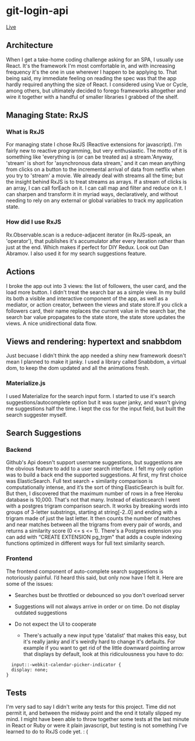 # git-login-api
[Live](https://shipt-github-user-search.herokuapp.com/)

## Architecture
When I get a take-home coding challenge asking for an SPA, I usually use React. It's the framework I'm most comfortable in, and with increasing frequency it's the one in use wherever I happen to be applying to. That being said, my immediate feeling on reading the spec was that the app hardly required anything the size of React. I considered using Vue or Cycle, among others, but ultimately decided to forego frameworks altogether and wire it together with a handful of smaller libraries I grabbed of the shelf.

## Managing State: RxJS

### What is RxJS
For managing state I chose RxJS (Reactive extensions for javascript). I'm fairly new to reactive programming, but very enthusiastic. The motto of it is something like 'everything is (or can be treated as) a stream.'Anyway, 'stream' is short for 'asynchronous data stream,' and it can mean anything from clicks on a button to the incremental arrival of data from netflix when you try to 'stream' a movie. We already deal with streams all the time; but the insight behind RxJS is to treat streams as arrays. If a stream of clicks is an array, I can call forEach on it. I can call map and filter and reduce on it. I can sharpen and transform it in myriad ways, declaratively, and without needing to rely on any external or global variables to track my application state.

### How did I use RxJS
Rx.Observable.scan is a reduce-adjacent iterator (in RxJS-speak, an 'operator'), that publishes it's accumulator after every iteration rather than just at the end. Which makes if perfect for DIY Redux. Look out Dan Abramov.
I also used it for my search suggestions feature.

## Actions
I broke the app out into 3 views: the list of followers, the user card, and the load more button. I didn't treat the search bar as a simple view. In my build its both a visible and interactive component of the app, as well as a mediator, or action creator, between the views and state store.If you click a followers card, their name replaces the current value in the search bar, the search bar value propagates to the state store, the state store updates the views. A nice unidirectional data flow.

## Views and rendering: hypertext and snabbdom
Just becuase I didn't think the app needed a shiny new framework doesn't mean I planned to make it janky. I used a library called Snabbdom, a virtual dom, to keep the dom updated and all the animations fresh.

### Materialize.js
I used Materialize for the search input form. I started to use it's search suggestions/autocomplete option but it was super janky, and wasn't giving me suggestions half the time. I kept the css for the input field, but built the search suggester myself.

## Search Suggestions

### Backend
Github's Api doesn't support username suggestions, but suggestions are the obvious feature to add to a user search interface. I felt my only option was to build a back end the supported suggestions. At first, my first choice was ElasticSearch. Full text search + similarity comparison is computationally intense, and it’s the sort of thing ElasticSearch is built for. But then, I discovered that the maximum number of rows in a free Heroku database is 10,000. That's not that many. Instead of elasticsearch I went with a postgres trigram comparison search. It works by breaking words into groups of 3-letter substrings, starting at string[-2..0] and ending with a trigram made of just the last letter. It then counts the number of matches and near matches between all the trigrams from every pair of words, and returns a similarity score (0 <= s <= 1). There's a Postgres extension you can add with “CREATE EXTENSION pg_trgm" that adds a couple indexing functions optimized in different ways for full text similarity search.

### Frontend
The frontend component of auto-complete search suggestions is notoriously painful. I’d heard this said, but only now have I felt it. Here are some of the issues:
* Searches bust be throttled or debounced so you don't overload server

* Suggestions will not always arrive in order or on time. Do not display outdated suggestions
* Do not expect the UI to cooperate
  * There's actually a new input type 'datalist' that makes this easy, but it's really janky and it's weirdly hard to change it's defaults. For example if you want to get rid of the little downward pointing arrow that displays by default, look at this ridiculousness you have to do: 
````
  input::-webkit-calendar-picker-indicator {
  display: none;
}
````

## Tests
I'm very sad to say I didn't write any tests for this project. Time did not permit it, and between the midway point and the end it totally slipped my mind. I might have been able to throw together some tests at the last minute in React or Ruby or were it plain javascript, but testing is not something I've learned to do to RxJS code yet. : (



